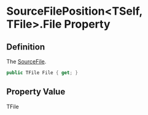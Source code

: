 # SourceFilePosition&lt;TSelf, TFile&gt;.File Property
## Definition

The [SourceFile](MrKWatkins.Ast.Position.SourceFile.md).

```c#
public TFile File { get; }
```

## Property Value

TFile
